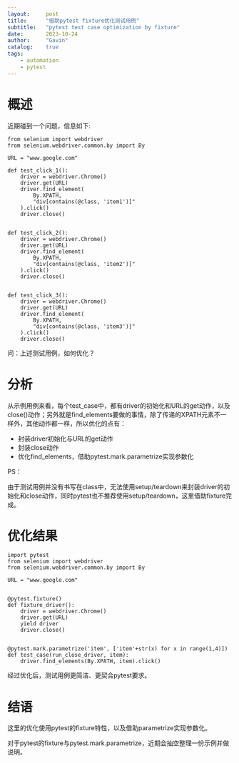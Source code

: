 ```yaml
---
layout:     post
title:      "借助pytest fixture优化测试用例"
subtitle:   "pytest test case optimization by fixture"
date:       2023-10-24
author:     "Gavin"
catalog:    true
tags:
    - automation
    - pytest
---
```









# 概述



近期碰到一个问题，信息如下:



```
from selenium import webdriver
from selenium.webdriver.common.by import By

URL = "www.google.com"

def test_click_1():
    driver = webdriver.Chrome()
    driver.get(URL)
    driver.find_element(
        By.XPATH,
        "div[contains(@class, 'item1')]"
    ).click()
    driver.close()


def test_click_2():
    driver = webdriver.Chrome()
    driver.get(URL)
    driver.find_element(
        By.XPATH,
        "div[contains(@class, 'item2')]"
    ).click()
    driver.close()


def test_click_3():
    driver = webdriver.Chrome()
    driver.get(URL)
    driver.find_element(
        By.XPATH,
        "div[contains(@class, 'item3')]"
    ).click()
    driver.close()
```



问：上述测试用例，如何优化？





# 分析



从示例用例来看，每个test_case中，都有driver的初始化和URL的get动作，以及close()动作；另外就是find_elements要做的事情，除了传递的XPATH元素不一样外，其他动作都一样，所以优化的点有：

* 封装driver初始化与URL的get动作
* 封装close动作
* 优化find_elements，借助pytest.mark.parametrize实现参数化



PS：

​    由于测试用例并没有书写在class中，无法使用setup/teardown来封装driver的初始化和close动作，同时pytest也不推荐使用setup/teardown，这里借助fixture完成。





# 优化结果





```
import pytest
from selenium import webdriver
from selenium.webdriver.common.by import By

URL = "www.google.com"


@pytest.fixture()
def fixture_driver():
    driver = webdriver.Chrome()
    driver.get(URL)
    yield driver
    driver.close()


@pytest.mark.parametrize('item', ['item'+str(x) for x in range(1,4)])
def test_case(run_close_driver, item):
    driver.find_elements(By.XPATH, item).click()
```





经过优化后，测试用例更简洁、更契合pytest要求。





# 结语



这里的优化使用pytest的fixture特性，以及借助parametrize实现参数化。

对于pytest的fixture与pytest.mark.parametrize，近期会抽空整理一份示例并做说明。


